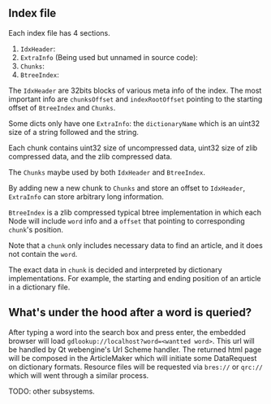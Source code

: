 ## Index file

Each index file has 4 sections.

1. `IdxHeader`:
2. `ExtraInfo` (Being used but unnamed in source code):
3. `Chunks`:
4. `BtreeIndex`:

The `IdxHeader` are 32bits blocks of various meta info of the index. The most important info are `chunksOffset` and `indexRootOffset` pointing to the starting offset of `BtreeIndex` and `Chunks`.

Some dicts only have one `ExtraInfo`: the `dictionaryName` which is an uint32 size of a string followed and the string.

Each chunk contains uint32 size of uncompressed data, uint32 size of zlib compressed data, and the zlib compressed data.

The `Chunks` maybe used by both `IdxHeader` and `BtreeIndex`.

By adding new a new chunk to `Chunks` and store an offset to `IdxHeader`, `ExtraInfo` can store arbitrary long information.

`BtreeIndex` is a zlib compressed typical btree implementation in which each Node will include `word` info and a `offset` that pointing to corresponding `chunk`'s position.

Note that a `chunk` only includes necessary data to find an article, and it does not contain the `word`.

The exact data in `chunk` is decided and interpreted by dictionary implementations. For example, the starting and ending position of an article in a dictionary file.

## What's under the hood after a word is queried?

After typing a word into the search box and press enter, the embedded browser will load `gdlookup://localhost?word=<wantted word>`. This url will be handled by Qt webengine's Url Scheme handler. The returned html page will be composed in the ArticleMaker which will initiate some DataRequest on dictionary formats. Resource files will be requested via `bres://` or `qrc://` which will went through a similar process.

TODO: other subsystems.
